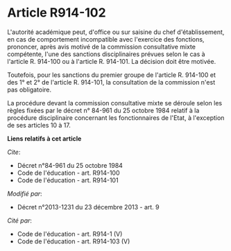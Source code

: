 # Article R914-102

L'autorité académique peut, d'office ou sur saisine du chef d'établissement, en cas de comportement incompatible avec
l'exercice des fonctions, prononcer, après avis motivé de la commission consultative mixte compétente, l'une des sanctions
disciplinaires prévues selon le cas à l'article R. 914-100 ou à l'article R. 914-101. La décision doit être motivée. 

Toutefois, pour les sanctions du premier groupe de l'article R. 914-100 et des 1° et 2° de l'article R. 914-101, la
consultation de la commission n'est pas obligatoire. 

La procédure devant la commission consultative mixte se déroule selon les règles fixées par le décret n° 84-961 du 25 octobre
1984 relatif à la procédure disciplinaire concernant les fonctionnaires de l'Etat, à l'exception de ses articles 10 à 17.

**Liens relatifs à cet article**

_Cite_:

  - Décret n°84-961 du 25 octobre 1984
  - Code de l'éducation - art. R914-100
  - Code de l'éducation - art. R914-101

_Modifié par_:

  - Décret n°2013-1231 du 23 décembre 2013 - art. 9

_Cité par_:

  - Code de l'éducation - art. R914-1 (V)
  - Code de l'éducation - art. R914-103 (V)
